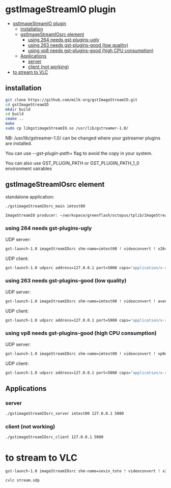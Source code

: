 # gstImageStreamIO plugin

- [gstImageStreamIO plugin](#gstimagestreamio-plugin)
  - [installation](#installation)
  - [gstImageStreamIOsrc element](#gstimagestreamiosrc-element)
    - [using 264 needs gst-plugins-ugly](#using-264-needs-gst-plugins-ugly)
    - [using 263 needs gst-plugins-good (low quality)](#using-263-needs-gst-plugins-good-low-quality)
    - [using vp8 needs gst-plugins-good (high CPU consumption)](#using-vp8-needs-gst-plugins-good-high-cpu-consumption)
  - [Applications](#applications)
    - [server](#server)
    - [client (not working)](#client-not-working)
- [to stream to VLC](#to-stream-to-vlc)

## installation

```bash
git clone https://github.com/milk-org/gstImageStreamIO.git
cd gstImageStreamIO
mkdir build
cd build
cmake ..
make
sudo cp libgstimageStreamIO.so /usr/lib/gstreamer-1.0/
```

NB: /usr/lib/gstreamer-1.0/ can be changed where your gstreamer plugins are installed.

You can use *--gst-plugin-path=* flag to avoid the copy in your system.

You can also use GST_PLUGIN_PATH or GST_PLUGIN_PATH_1_0 environment vairables

## gstImageStreamIOsrc element

standalone application: 

```bash
./gstimageStreamIOsrc_main imtest00
```

```bash
ImageStreamIO producer: ~/workspace/greenflash/octopus/tplib/ImageStreamIO/a.out
```

### using 264 needs gst-plugins-ugly

UDP server:  

```bash
gst-launch-1.0 imageStreamIOsrc shm-name=imtest00 ! videoconvert ! x264enc tune=zerolatency bitrate=500 speed-preset=superfast ! rtph264pay ! udpsink host=127.0.0.1 port=5000  sync=false 
```

UDP client:

```bash
gst-launch-1.0 udpsrc address=127.0.0.1 port=5000 caps="application/x-rtp" ! rtph264depay ! decodebin ! videoconvert ! autovideosink 
```

### using 263 needs gst-plugins-good (low quality)

UDP server: 

```bash
gst-launch-1.0 imageStreamIOsrc shm-name=imtest00 ! videoconvert ! avenc_h263p ! rtph263ppay ! udpsink host=127.0.0.1 port=5000 
```

UDP client: 

```bash
gst-launch-1.0 udpsrc address=127.0.0.1 port=5000 caps="application/x-rtp" ! rtph264depay ! decodebin ! videoconvert ! autovideosink 
```

### using vp8 needs gst-plugins-good (high CPU consumption)

UDP server: 

```bash
gst-launch-1.0 imageStreamIOsrc shm-name=imtest00 ! videoconvert ! vp8enc ! rtpvp8pay ! udpsink host=127.0.0.1 port=5000
```

UDP client: 

```bash
gst-launch-1.0 udpsrc address=127.0.0.1 port=5000 caps="application/x-rtp" ! rtpvp8depay ! decodebin ! videoconvert ! autovideosink
```

## Applications

### server

```bash
./gstimageStreamIOsrc_server imtest00 127.0.0.1 5000
```

### client (not working)

```bash
./gstimageStreamIOsrc_client 127.0.0.1 5000
```

# to stream to VLC

```bash
gst-launch-1.0 imageStreamIOsrc shm-name=sevin_toto ! videoconvert ! x264enc tune=zerolatency bitrate=500 speed-preset=superfast ! h264parse ! rtph264pay pt=96 ! udpsink host=127.0.0.1 port=5000  sync=false 
```

```bash
cvlc stream.sdp
```
